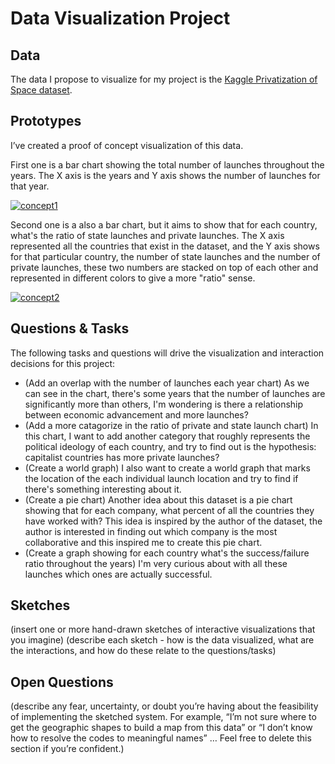# Data Visualization Project

## Data

The data I propose to visualize for my project is the [Kaggle Privatization of Space dataset](https://www.kaggle.com/davidroberts13/one-small-step-for-data).

## Prototypes

I’ve created a proof of concept visualization of this data. 

First one is a bar chart showing the total number of launches throughout the years. The X axis is the years and Y axis shows the number of launches for that year.

[![concept1](<img width="1103" alt="Screen Shot 2020-09-26 at 18 00 29" src="https://user-images.githubusercontent.com/63271980/94351007-4fa47c80-0022-11eb-8c81-db530b72dac8.png">
)](https://vizhub.com/TaylorW43/44baed18d77248a5b7be970eab5c8bda)

Second one is a also a bar chart, but it aims to show that for each country, what's the ratio of state launches and private launches. The X axis represented all the countries that exist in the dataset, and the Y axis shows for that particular country, the number of state launches and the number of private launches, these two numbers are stacked on top of each other and represented in different colors to give a more "ratio" sense.

[![concept2](<img width="1096" alt="Screen Shot 2020-09-26 at 17 59 43" src="https://user-images.githubusercontent.com/63271980/94351105-51bb0b00-0023-11eb-83e5-5c610b52085c.png">
)](https://vizhub.com/TaylorW43/bdcb44f70d6a4500b3f65054adeecbd0)

## Questions & Tasks

The following tasks and questions will drive the visualization and interaction decisions for this project:

 * (Add an overlap with the number of launches each year chart) As we can see in the chart, there's some years that the number of launches are significantly more than others, I'm wondering is there a relationship between economic advancement and more launches?
 * (Add a more catagorize in the ratio of private and state launch chart) In this chart, I want to add another category that roughly represents the political ideology of each country, and try to find out is the hypothesis: capitalist countries has more private launches?
 * (Create a world graph) I also want to create a world graph that marks the location of the each individual launch location and try to find if there's something interesting about it.
 * (Create a pie chart) Another idea about this dataset is a pie chart showing that for each company, what percent of all the countries they have worked with? This idea is inspired by the author of the dataset, the author is interested in finding out which company is the most collaborative and this inspired me to create this pie chart.
 * (Create a graph showing for each country what's the success/failure ratio throughout the years) I'm very curious about with all these launches which ones are actually successful.

## Sketches

(insert one or more hand-drawn sketches of interactive visualizations that you imagine)
(describe each sketch - how is the data visualized, what are the interactions, and how do these relate to the questions/tasks)

## Open Questions

(describe any fear, uncertainty, or doubt you’re having about the feasibility of implementing the sketched system. For example, “I’m not sure where to get the geographic shapes to build a map from this data” or “I don’t know how to resolve the codes to meaningful names” … Feel free to delete this section if you’re confident.)
